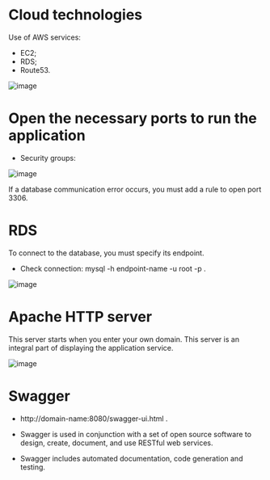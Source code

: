 # Cloud technologies

Use of AWS services:

* EC2;
* RDS;
* Route53.

![image](https://user-images.githubusercontent.com/57871748/138554755-448078c5-4887-462f-b5e3-c67e0b0ba021.png)


# Open the necessary ports to run the application

* Security groups:

![image](https://user-images.githubusercontent.com/57871748/138553599-fc719afc-3ee1-4878-956b-4c5d73bfde23.png)

If a database communication error occurs, you must add a rule to open port 3306.

# RDS

To connect to the database, you must specify its endpoint.

* Check connection: mysql -h endpoint-name -u root -p .

![image](https://user-images.githubusercontent.com/57871748/138554320-cd6c9a6e-e70e-4e83-a0cd-76054e9b225a.png)

# Apache HTTP server

This server starts when you enter your own domain. This server is an integral part of displaying the application service.

![image](https://user-images.githubusercontent.com/57871748/138554361-6469e981-c3a9-4124-a33a-cd318ab33a8f.png)

# Swagger 

* http://domain-name:8080/swagger-ui.html .

* Swagger is used in conjunction with a set of open source software to design, create, document, and use RESTful web services. 
* Swagger includes automated documentation, code generation and testing.


